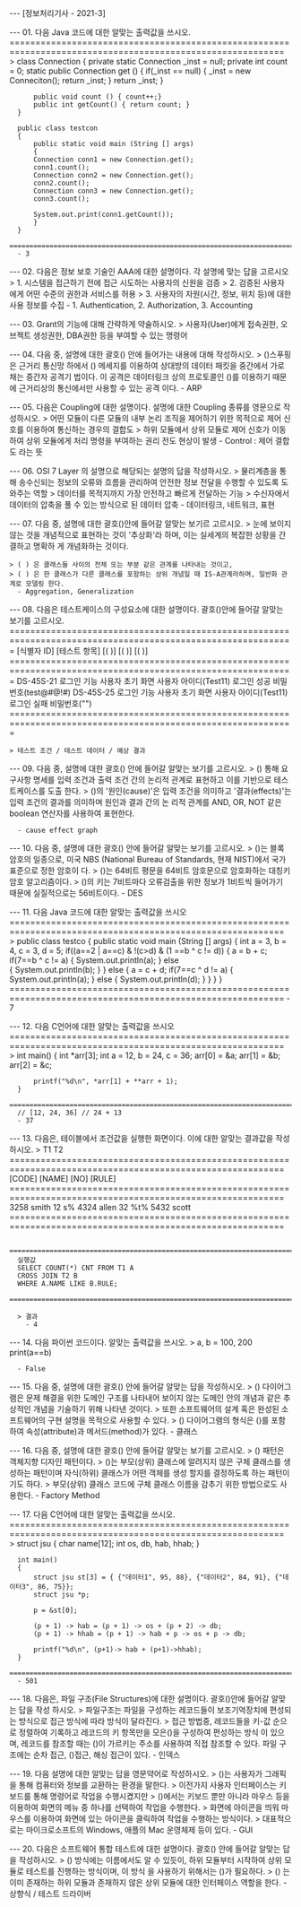 --- [정보처리기사 - 2021-3]

--- 01. 다음 Java 코드에 대한 알맞는 출력값을 쓰시오.
	  ===========================================================================================================
	> class Connection
	  {
	      private static Connection _inst = null;
	      private int count = 0;
	      static public Connection get ()
	      {
	          if(_inst == null)
		  {
		      _inst = new Conneciton();
		      return _inst;
		  }
		  return _inst;
	      }

	      public void count () { count++;}
	      public int getCount() { return count; }
	  }

	  public class testcon 
	  {
	      public static void main (String [] args)
	      {
		  Connection conn1 = new Connection.get();
		  conn1.count();
		  Connection conn2 = new Connection.get();
		  conn2.count();
		  Connection conn3 = new Connection.get();
		  conn3.count();

		  System.out.print(conn1.getCount());
	      }
	  }
	  ===========================================================================================================
	  - 3

--- 02. 다음은 정보 보호 기술인 AAA에 대한 설명이다. 각 설명에 맞는 답을 고르시오
	> 1. 시스템을 접근하기 전에 접근 시도하는 사용자의 신원을 검증
	> 2. 검증된 사용자에게 어떤 수준의 권한과 서비스를 허용
	> 3. 사용자의 자원(시간, 정보, 위치 등)에 대한 사용 정보를 수집
	  - 1. Authentication, 2. Authorization, 3. Accounting

--- 03. Grant의 기능에 대해 간략하게 약술하시오.
	> 사용자(User)에게 접속권한, 오브젝트 생성권한, DBA권한 등을 부여할 수 있는 명령어

--- 04. 다음 중, 설명에 대한 괄호() 안에 들어가는 내용에 대해 작성하시오.
	> ()스푸핑은 근거리 통신망 하에서 () 메세지를 이용하여 상대방의 데이터 패킷을 중간에서 가로채는 중간자 공격기
	  법이다. 이 공격은 데이터링크 상의 프로토콜인 ()를 이용하기 때문에 근거리상의 통신에서만 사용할 수 있는 공격
	  이다.
	  - ARP

--- 05. 다음은 Coupling에 대한 설명이다. 설명에 대한 Coupling 종류를 영문으로 작성하시오.
	> 어떤 모듈이 다른 모듈의 내부 논리 조직을 제어하기 위한 목적으로 제어 신호를 이용하여 통신하는 경우의 결합도
	> 하위 모듈에서 상위 모듈로 제어 신호가 이동하여 상위 모듈에게 처리 명령을 부여하는 권리 전도 현상이 발생
	  - Control : 제어 결합도 라는 뜻

--- 06. OSI 7 Layer 의 설명으로 해당되는 설명의 답을 작성하시오.
	> 물리계층을 통해 송수신되는 정보의 오류와 흐름을 관리하여 안전한 정보 전달을 수행할 수 있도록 도와주는 역할
	> 데이터를 목적지까지 가장 안전하고 빠르게 전달하는 기능
	> 수신자에서 데이터의 압축을 풀 수 있는 방식으로 된 데이터 압축
	  - 데이터링크, 네트워크, 표현

--- 07. 다음 중, 설명에 대한 괄호()안에 들어갈 알맞는 보기르 고르시오.
	> 눈에 보이지 않는 것을 개념적으로 표현하는 것이 '추상화'라 하며, 이는 실세계의 복잡한 상황을 간결하고 명확하
	  게 개념화하는 것이다.

	> ( ) 은 클래스들 사이의 전체 또는 부분 같은 관계를 나타내는 것이고,
	> ( ) 은 한 클래스가 다른 클래스를 포함하는 상위 개념일 때 IS-A관계라하며, 일반화 관계로 모델링 한다.
	  - Aggregation, Generalization

--- 08. 다음은 테스트케이스의 구성요소에 대한 설명이다. 괄호()안에 들어갈 알맞는 보기를 고르시오.
	=============================================================================================================
	[식별자 ID]	[테스트 항목]		[(	)]		[(	)]		[(	)]
	=============================================================================================================
	DS-45S-21	로그인 기능		사용자 초기 화면	사용자 아이디(Test11)	로그인 성공
									비밀번호(test@#@!#)	
	DS-45S-25	로그인 기능		사용자 초기 화면	사용자 아이디(Test11)	로그인 실패
									비밀번호("")
	=============================================================================================================

	> 테스트 조건 / 테스트 데이터 / 예상 결과

--- 09. 다음 중, 설명에 대한 괄호() 안에 들어갈 알맞는 보기를 고르시오.
	> () 통해 요구사항 명세를 입력 조건과 출력 조건 간의 논리적 관계로 표현하고 이를 기반으로 테스트케이스를 도출
	  한다.
	> ()의 '원인(cause)'은 입력 조건을 의미하고 '결과(effects)'는 입력 조건의 결과를 의미하며 원인과 결과 간의 논
	  리적 관계를 AND, OR, NOT 같은 boolean 연산자를 사용하여 표현한다.

	  - cause effect graph

--- 10. 다음 중, 설명에 대한 괄호() 안에 들어갈 알맞는 보기를 고르시오.
	> ()는 블록 암호의 일종으로, 미국 NBS (National Bureau of Standards, 현재 NIST)에서 국가 표준으로 정한 암호이
	  다.
	> ()는 64비트 평문을 64비트 암호문으로 암호화하는 대칭키 암호 알고리즘이다.
	> ()의 키는 7비트마다 오류검출을 위한 정보가 1비트씩 들어가기 때문에 실질적으로는 56비트이다.
	  - DES

--- 11. 다음 Java 코드에 대한 알맞는 출력값을 쓰시오
	  ===========================================================================================================
	> public class testco
	  {
	      public static void main (String [] args)
	      {
		  int a = 3, b = 4, c = 3, d = 5;
		  if((a==2 | a==c) & !(c>d) & (1 ==b ^ c != d))
		  {
		      a = b + c;
		      if(7==b ^ c != a)
		      {
			  System.out.println(a);
		      }
		      else	
		      {
		          System.out.println(b);
		      }
		  }
		  else
		  {
		      a = c + d;
		      if(7==c ^ d != a)
		      {
			  System.out.println(a);
		      }
		      else
		      {
			  System.out.println(d);
		      }
		  }
	      }
	  }
	  ===========================================================================================================
	  - 7

--- 12. 다음 C언어에 대한 알맞는 출력값을 쓰시오
	  ===========================================================================================================
	> int main()
	  {
	      int *arr[3];
	      int a = 12, b = 24, c = 36;
	      arr[0] = &a;
	      arr[1] = &b;
	      arr[2] = &c;

	      printf("%d\n", *arr[1] + **arr + 1);
	  }
	  ===========================================================================================================
	  // [12, 24, 36] // 24 + 13
	  - 37

--- 13. 다음은, 테이블에서 조건값을 실행한 화면이다. 이에 대한 알맞는 결과값을 작성하시오.
	> T1						T2
	  ===========================================================================================================
	  [CODE]	[NAME]				[NO]		[RULE]
	  ===========================================================================================================
	  3258		smith				12		s%
	  4324		allen				32		%t%
	  5432		scott
	  ===========================================================================================================

	  ===========================================================================================================
	  실행값
	  SELECT COUNT(*) CNT FROM T1 A 
	  CROSS JOIN T2 B
	  WHERE A.NAME LIKE B.RULE;
	  ===========================================================================================================

	  > 결과
	    - 4

--- 14. 다음 파이썬 코드이다. 알맞는 출력값을 쓰시오.
	> a, b = 100, 200
	  print(a==b)
	  
	  - False

--- 15. 다음 중, 설명에 대한 괄호() 안에 들어갈 알맞는 답을 작성하시오.
	> () 다이어그램은 문제 해결을 위한 도메인 구조를 나타내어 보이지 않는 도메인 안의 개념과 같은 추상적인 개념을
	  기술하기 위해 나타낸 것이다.
	> 또한 소프트웨어의 설계 혹은 완성된 소프트웨어의 구현 설명을 목적으로 사용할 수 있다.
	> () 다이어그램의 형식은 ()를 포함하여 속성(attribute)과 메서드(method)가 있다.
	  - 클래스

--- 16. 다음 중, 설명에 대한 괄호() 안에 들어갈 알맞는 보기를 고르시오.
	> () 패턴은 객체지향 디자인 패턴이다.
	> ()는 부모(상위) 클래스에 알려지지 않은 구체 클래스를 생성하는 패턴이며 자식(하위) 클래스가 어떤 객체를 생성
	  할지를 결정하도록 하는 패턴이기도 하다.
	> 부모(상위) 클래스 코드에 구체 클래스 이름을 감추기 위한 방법으로도 사용한다.
	  - Factory Method

--- 17. 다음 C언어에 대한 알맞는 출력값을 쓰시오.
	  ===========================================================================================================
	> struct jsu 
	  {
	      char name[12];
	      int os, db, hab, hhab;
	  }

	  int main()
	  {
	      struct jsu st[3] = { {"데이터1", 95, 88}, {"데이터2", 84, 91}, {"데이터3", 86, 75}};
	      struct jsu *p;

	      p = &st[0];

	      (p + 1) -> hab = (p + 1) -> os + (p + 2) -> db;
	      (p + 1) -> hhab = (p + 1) -> hab + p -> os + p -> db;

	      printf("%d\n", (p+1)-> hab + (p+1)->hhab);
	  }
	  ===========================================================================================================
	  - 501

--- 18. 다음은, 파일 구조(File Structures)에 대한 설명이다. 괄호()안에 들어갈 알맞는 답을 작성 하시오.
	> 파일구조는 파일을 구성하는 레코드들이 보조기억장치에 편성되는 방식으로 접근 방식에 따라 방식이 달라진다.
	> 접근 방법중, 레코드들을 키-값 순으로 정렬하여 기록하고 레코드의 키 항목만을 모은()을 구성하여 편성하는 방식
	  이 있으며, 레코드를 참조할 때는 ()이 가르키는 주소를 사용하여 직접 참조할 수 있다. 파일 구조에는 순차 접근,
	  ()접근, 해싱 접근이 있다.
	  - 인덱스

--- 19. 다음 설명에 대한 알맞는 답을 영문약어로 작성하시오.
	> ()는 사용자가 그래픽을 통해 컴퓨터와 정보를 교환하는 환경을 말한다.
	> 이전가지 사용자 인터페이스는 키보드를 통해 명령어로 작업을 수행시켰지만
	> ()에서는 키보드 뿐만 아니라 마우스 등을 이용하여 화면의 메뉴 중 하나를 선택하여 작업을 수행한다.
	> 화면에 아이콘을 띄워 마우스를 이용하여 화면에 있는 아이콘을 클릭하여 작업을 수행하는 방식이다.
	> 대표적으로는 마이크로소프트의 Windows, 애플의 Mac 운영체제 등이 있다.
	  - GUI

--- 20. 다음은 소프트웨어 통합 테스트에 대한 설명이다. 괄호() 안에 들어갈 알맞는 답을 작성하시오.
	> () 방식에는 이름에서도 알 수 있듯이, 하위 모듈부터 시작하여 상위 모듈로 테스트를 진행하는 방식이며, 이 방식
	  을 사용하기 위해서는 ()가 필요하다.
	> () 는 이미 존재하는 하위 모듈과 존재하지 않은 상위 모듈에 대한 인터페이스 역할을 한다.
	  - 상향식 / 테스트 드라이버















































































